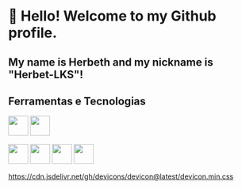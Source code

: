 # 👋 Hello! Welcome to my Github profile.
## My name is Herbeth and my nickname is "Herbet-LKS"!

## Ferramentas e Tecnologias

<img loading="lazy" src="https://cdn.jsdelivr.net/gh/devicons/devicon/icons/git/git-original.svg" width="40" height="40"/> <img loading="lazy" src="https://cdn.jsdelivr.net/gh/devicons/devicon@latest/icons/dbeaver/dbeaver-original.svg" width="40" height="40"/>

<img loading="lazy" src="" width="40" height="40"/>

<img loading="lazy" src="" width="40" height="40"/>

<img loading="lazy" src="" width="40" height="40"/>

<img loading="lazy" src="" width="40" height="40"/>




https://cdn.jsdelivr.net/gh/devicons/devicon@latest/devicon.min.css

